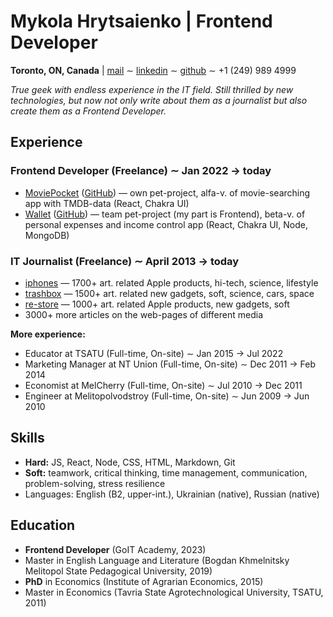 # Mykola Hrytsaienko | Frontend Developer
**Toronto, ON, Canada** | [mail](mailto:nickgric@gmail.com) ∼ [linkedin](https://www.linkedin.com/in/nickgric/) ∼ [github](https://github.com/nickgric) ∼ +1 (249) 989 4999

*True geek with endless experience in the IT field. Still thrilled by new technologies, but now not only write about them as a journalist but also create them as a Frontend Developer.*

## Experience

### **Frontend Developer** (Freelance) ∼ **Jan 2022 → today**
- [MoviePocket](https://moviepocket.netlify.app/) ([GitHub](https://github.com/nickgric/moviepocket)) — own pet-project, alfa-v. of movie-searching app with TMDB-data (React, Chakra UI)
- [Wallet](https://wallet-goit-fsv.netlify.app/) ([GitHub](https://github.com/Sergeyfilatyev/wallet-goit-ui)) — team pet-project (my part is Frontend), beta-v. of personal expenses and income control app (React, Chakra UI, Node, MongoDB)

### **IT Journalist** (Freelance) ∼ **April 2013 → today**
- [iphones](https://www.iphones.ru/) — 1700+ art. related Apple products, hi-tech, science, lifestyle
- [trashbox](https://trashbox.ru/) — 1500+ art. related new gadgets, soft, science, cars, space
- [re-store](https://re-store.ru/blog/) — 1000+ art. related Apple products, new gadgets, soft
- 3000+ more articles on the web-pages of different media

**More experience:**
- Educator at TSATU (Full-time, On-site) ∼ Jan 2015 → Jul 2022
- Marketing Manager at NT Union (Full-time, On-site) ∼ Dec 2011 → Feb 2014
- Economist at MelCherry (Full-time, On-site) ∼ Jul 2010 → Dec 2011
- Engineer at Melitopolvodstroy (Full-time, On-site) ∼ Jun 2009 → Jun 2010

## Skills

- **Hard:** JS, React, Node, CSS, HTML, Markdown, Git
- **Soft:** teamwork, critical thinking, time management, communication, problem-solving, stress resilience
- Languages: English (B2, upper-int.), Ukrainian (native), Russian (native)

## Education

- **Frontend Developer** (GoIT Academy, 2023)
- Master in English Language and Literature (Bogdan Khmelnitsky Melitopol State Pedagogical University, 2019)
- **PhD** in Economics (Institute of Agrarian Economics, 2015)
- Master in Economics (Tavria State Agrotechnological University, TSATU, 2011)
